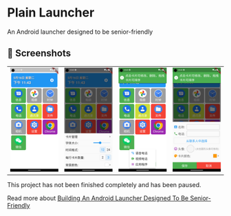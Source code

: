 # Plain Launcher
An Android launcher designed to be senior-friendly


## 📸 Screenshots
| | | | |
| --- | --- | --- | --- |
|![](/doc/1.png)|![](/doc/2.png)|![](/doc/3.png)|![](/doc/4.png)|

This project has not been finished completely and has been paused.

Read more about [Building An Android Launcher Designed To Be Senior-Friendly](https://roger.twan.life/Building-An-Android-Launcher-Designed-To-Be-Senior-Friendly-9ab506bf7b64402c9a3d661d1e13a9d0)
